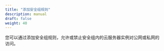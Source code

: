 ```yaml
---
title: "添加安全组规则"
description: manual
draft: false
weight: 40
---
```


您可以通过添加安全组规则，允许或禁止安全组内的云服务器实例对公网或私网的访问。


